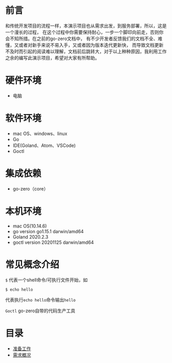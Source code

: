 # 前言
和传统开发项目的流程一样，本演示项目也从需求出发，到服务部署，所以，这是一个漫长的过程，
在这个过程中你需要保持耐心，一步一个脚印向前走，否则你会不知所措。在之前的go-zero文档中，
有不少开发者反馈我们的文档不全、难懂，又或者对新手来说不易入手，又或者因为版本迭代更新快，
而导致文档更新不及时而引起的阅读难以理解，文档前后跳转大，对于以上种种原因，我利用工作
之余的编写此演示项目，希望对大家有所帮助。

# 硬件环境
* 电脑

# 软件环境
* mac OS、windows、linux
* Go
* IDE(Goland、Atom、VSCode)
* Goctl

# 集成依赖
* go-zero（core）

# 本机环境
* mac OS(10.14.6)
* go version go1.15.1 darwin/amd64
* Goland 2020.2.3
* goctl version 20201125 darwin/amd64

# 常见概念介绍
`$` 代表一个shell命令/可执行文件开始，如
```shell script
$ echo hello
```
代表执行`echo hello`命令输出`hello`

`Goctl` go-zero自带的代码生产工具

# 目录
* [准备工作](./prepare/prepare.md)
* [需求概况](./requirement/summary.md)

